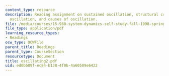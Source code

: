 ```yaml
---
content_type: resource
description: Reading assignment on sustained oscillation, structural criteria for
  oscillation, and causes of oscillation.
file: /media/courses/15-988-system-dynamics-self-study-fall-1998-spring-1999/ed0b689fec84b1384f0b4a60589e6422_oscillating2.pdf
file_type: application/pdf
learning_resource_types:
- Readings
ocw_type: OCWFile
parent_title: Readings
parent_type: CourseSection
resourcetype: Document
title: oscillating2.pdf
uid: ed0b689f-ec84-b138-4f0b-4a60589e6422
---
```


